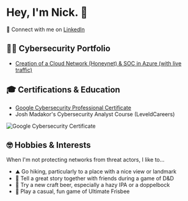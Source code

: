 # Hey, I'm Nick. 👋

🤳 Connect with me on [LinkedIn](https://www.linkedin.com/in/nick-arnold-mba/)

## 👨‍💻 Cybersecurity Portfolio
- [Creation of a Cloud Network (Honeynet) & SOC in Azure (with live traffic)](https://github.com/okaynick/cloud-soc)

## 🎓 Certifications & Education
- <a href="https://www.credly.com/badges/9c08b70c-682e-44e7-9a82-1b222322bedf/public_url" target="_blank">Google Cybersecurity Professional Certificate</a>
- Josh Madakor's Cybersecurity Analyst Course (LeveldCareers)

![Google Cybersecurity Certificate](https://github.com/okaynick/okaynick/assets/10458811/6921b7b3-a2ee-4cd5-a8d4-640c0be3d549)

## 🤓 Hobbies & Interests
When I'm not protecting networks from threat actors, I like to...
- ⛰️ Go hiking, particularly to a place with a nice view or landmark
- 🎲 Tell a great story together with friends during a game of D&D
- 🍺 Try a new craft beer, especially a hazy IPA or a doppelbock
- 🥏 Play a casual, fun game of Ultimate Frisbee

<!--
**okaynick/okaynick** is a ✨ _special_ ✨ repository because its `README.md` (this file) appears on your GitHub profile.

Here are some ideas to get you started:

- 🔭 I’m currently working on ...
- 🌱 I’m currently learning ...
- 👯 I’m looking to collaborate on ...
- 🤔 I’m looking for help with ...
- 💬 Ask me about ...
- 📫 How to reach me: ...
- 😄 Pronouns: ...
- ⚡ Fun fact: ...
-->
